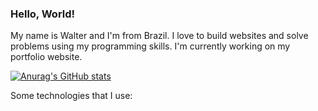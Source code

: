 ### Hello, World!

My name is Walter and I'm from Brazil. I love to build websites and solve problems using my programming skills. I'm currently working on my portfolio website.

[![Anurag's GitHub stats](https://github-readme-stats.vercel.app/api?username=wscneto)](https://github.com/anuraghazra/github-readme-stats)

Some technologies that I use:
<link rel="stylesheet" href="https://cdn.jsdelivr.net/gh/devicons/devicon@v2.14.0/devicon.min.css">
